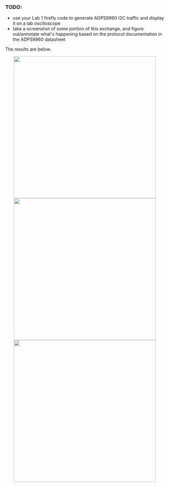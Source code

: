 ### TODO:

- use your Lab 1 firefly code to generate ADPS9960 I2C traffic and display it on a lab oscilloscope
- take a screenshot of some portion of this exchange, and figure out/annotate what's happening based on the protocol documentation in the ADPS9960 datasheet 

The results are below.

<div align=center>
<img src="https://github.com/lihzhao14/ese5190_lab2B_part1-10/blob/main/05_i2c_traffic/image/1.jpg" width="450">  
</div>

<div align=center>
<img src="https://github.com/lihzhao14/ese5190_lab2B_part1-10/tree/main/05_i2c_traffic/image/2.jpg" width="450">  
</div>

<div align=center>
<img src="https://github.com/lihzhao14/ese5190_lab2B_part1-10/tree/main/05_i2c_traffic/image/3.jpg" width="450">  
</div>
